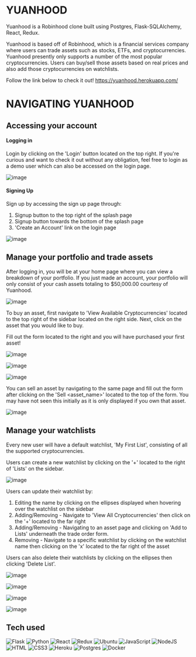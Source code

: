 # YUANHOOD

Yuanhood is a Robinhood clone built using Postgres, Flask-SQLAlchemy, React, Redux.

Yuanhood is based off of Robinhood, which is a financial services company where users can trade assets such as stocks, ETFs, and cryptocurrencies. Yuanhood presently only supports a number of the most popular cryptocurrencies. Users can buy/sell those assets based on real prices and also add those cryptocurrencies on watchlists.

Follow the link below to check it out!
https://yuanhood.herokuapp.com/

# NAVIGATING YUANHOOD
## Accessing your account
#### Logging in
Login by clicking on the 'Login' button located on the top right. If you're curious and want to check it out without any obligation, feel free to login as a demo user which can also be accessed on the login page.


![image](https://user-images.githubusercontent.com/60123981/200230948-4e1414f0-2a10-441e-816e-edb08fb88a81.png)


#### Signing Up
Sign up by accessing the sign up page through:

 1. Signup button to the top right of the splash page
 2. Signup button towards the bottom of the splash page
 3. 'Create an Account' link on the login page


![image](https://user-images.githubusercontent.com/60123981/200231118-216f73c1-8998-4e32-91f1-4f85d67bdb6f.png)


## Manage your portfolio and trade assets
After logging in, you will be at your home page where you can view a breakdown of your portfolio. If you just made an account, your portfolio will only consist of your cash assets totaling to $50,000.00 courtesy of Yuanhood.


![image](https://user-images.githubusercontent.com/60123981/200231316-801419a9-3f73-40ab-8a64-759e8c5ac991.png)



To buy an asset, first navigate to 'View Available Cryptocurrencies' located to the top right of the sidebar located on the right side. Next, click on the asset that you would like to buy.

Fill out the form located to the right and you will have purchased your first asset!

![image](https://user-images.githubusercontent.com/60123981/200231457-dcfddcf7-7aec-49be-a94a-1b7aa2a42d95.png)


![image](https://user-images.githubusercontent.com/60123981/200231664-339ced71-767e-4823-bd6c-6c08d088971f.png)


![image](https://user-images.githubusercontent.com/60123981/200231771-c32bfde6-3792-4030-ac1e-948a50e310ac.png)


You can sell an asset by navigating to the same page and fill out the form after clicking on the 'Sell <asset_name>' located to the top of the form. You may have not seen this initially as it is only displayed if you own that asset.


![image](https://user-images.githubusercontent.com/60123981/200231961-6fc2537a-30ad-4b7d-a273-4d40fb6a7744.png)


## Manage your watchlists
Every new user will have a default watchlist, 'My First List', consisting of all the supported cryptocurrencies.

Users can create a new watchlist by clicking on the '+' located to the right of 'Lists' on the sidebar.


![image](https://user-images.githubusercontent.com/60123981/200232122-14941059-f624-498a-aae4-0e1d71cdba2a.png)


Users can update their watchlist by:

 1. Editing the name by clicking on the ellipses displayed when hovering over the watchlist on the sidebar
 2. Adding/Removing - Navigate to 'View All Cryptocurrencies' then click on the '+' located to the far right
 3. Adding/Removing - Navigating to an asset page and clicking on 'Add to Lists' underneath the trade order form.
 4. Removing - Navigate to a specific watchlist by clicking on the watchlist name then clicking on the 'x' located to the far right of the asset

Users can also delete their watchlists by clicking on the ellipses then clicking 'Delete List'.


![image](https://user-images.githubusercontent.com/60123981/200232944-9a4ed6be-e656-4482-8429-9fb1fa5ddae2.png)


![image](https://user-images.githubusercontent.com/60123981/200233209-1217f8c7-6251-4123-bf11-8674dd476579.png)


![image](https://user-images.githubusercontent.com/60123981/200233323-54542446-0a32-4c04-a3fc-8b9779cc2e80.png)


![image](https://user-images.githubusercontent.com/60123981/200233870-9ef97336-da51-4489-b200-492e9db365f9.png)


## Tech used
![Flask](https://camo.githubusercontent.com/ea92b069447aaf7b6ed27965700bc66cd0f7a450d0af50e0253e51af05ae73db/68747470733a2f2f696d672e736869656c64732e696f2f62616467652f466c61736b2d4244424442443f7374796c653d666f722d7468652d6261646765266c6f676f3d466c61736b266c6f676f436f6c6f723d626c61636b)
![Python](https://camo.githubusercontent.com/053ff5f8af42deab62b674620537307a2b9d52613eff9901ff014a0d37f3e217/68747470733a2f2f696d672e736869656c64732e696f2f62616467652f507974686f6e2d2532334637444631453f7374796c653d666f722d7468652d6261646765266c6f676f3d507974686f6e266c6f676f436f6c6f723d626c61636b)
![React](https://img.shields.io/badge/react-%2320232a.svg?style=for-the-badge&logo=react&logoColor=%2361DAFB)
![Redux](https://img.shields.io/badge/redux-%23593d88.svg?style=for-the-badge&logo=redux&logoColor=white)
![Ubuntu](https://camo.githubusercontent.com/d6de31463470dd4540e7ece7849e6d38d423825f113ea4ae639f4dcfd0392d82/68747470733a2f2f696d672e736869656c64732e696f2f62616467652f5562756e74752d4539353432303f7374796c653d666f722d7468652d6261646765266c6f676f3d7562756e7475266c6f676f436f6c6f723d7768697465)
![JavaScript](https://img.shields.io/badge/javascript-%23323330.svg?style=for-the-badge&logo=javascript&logoColor=%23F7DF1E)
![NodeJS](https://img.shields.io/badge/node.js-6DA55F?style=for-the-badge&logo=node.js&logoColor=white)
![HTML](https://camo.githubusercontent.com/49fbb99f92674cc6825349b154b65aaf4064aec465d61e8e1f9fb99da3d922a1/68747470733a2f2f696d672e736869656c64732e696f2f62616467652f68746d6c352d2532334533344632362e7376673f7374796c653d666f722d7468652d6261646765266c6f676f3d68746d6c35266c6f676f436f6c6f723d7768697465)
![CSS3](https://camo.githubusercontent.com/e6b67b27998fca3bccf4c0ee479fc8f9de09d91f389cccfbe6cb1e29c10cfbd7/68747470733a2f2f696d672e736869656c64732e696f2f62616467652f637373332d2532333135373242362e7376673f7374796c653d666f722d7468652d6261646765266c6f676f3d63737333266c6f676f436f6c6f723d7768697465)
![Heroku](https://camo.githubusercontent.com/d18f98a93a8ca015503870e592f96dbdf86f41048e9de1fbbbd4b2dcc7c456b1/68747470733a2f2f696d672e736869656c64732e696f2f62616467652f6865726f6b752d2532333433303039382e7376673f7374796c653d666f722d7468652d6261646765266c6f676f3d6865726f6b75266c6f676f436f6c6f723d7768697465)
![Postgres](https://img.shields.io/badge/postgres-%23316192.svg?style=for-the-badge&logo=postgresql&logoColor=white)
![Docker](https://camo.githubusercontent.com/6b7f701cf0bea42833751b754688f1a27b6090fdf90bf2b226addff01be817f0/68747470733a2f2f696d672e736869656c64732e696f2f62616467652f646f636b65722d2532333064623765642e7376673f7374796c653d666f722d7468652d6261646765266c6f676f3d646f636b6572266c6f676f436f6c6f723d7768697465)
